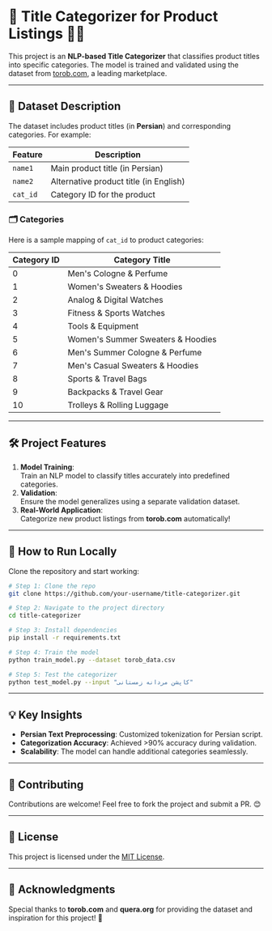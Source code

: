 # 🛒 Title Categorizer for Product Listings 🧠✨

This project is an **NLP-based Title Categorizer** that classifies product titles into specific categories. The model is trained and validated using the dataset from [torob.com](https://torob.com), a leading marketplace.

---

## 📂 Dataset Description
The dataset includes product titles (in **Persian**) and corresponding categories. For example:

| **Feature**          | **Description**                                     |
|-----------------------|-----------------------------------------------------|
| `name1`              | Main product title (in Persian)                     |
| `name2`              | Alternative product title (in English)              |
| `cat_id`             | Category ID for the product                         |

### 🗂️ Categories
Here is a sample mapping of `cat_id` to product categories:

| **Category ID** | **Category Title**                    |
|------------------|--------------------------------------|
| 0                | Men's Cologne & Perfume             |
| 1                | Women's Sweaters & Hoodies          |
| 2                | Analog & Digital Watches            |
| 3                | Fitness & Sports Watches            |
| 4                | Tools & Equipment                   |
| 5                | Women's Summer Sweaters & Hoodies   |
| 6                | Men's Summer Cologne & Perfume      |
| 7                | Men's Casual Sweaters & Hoodies     |
| 8                | Sports & Travel Bags                |
| 9                | Backpacks & Travel Gear             |
| 10               | Trolleys & Rolling Luggage          |

---

## 🛠️ Project Features
1. **Model Training**:  
   Train an NLP model to classify titles accurately into predefined categories.  
2. **Validation**:  
   Ensure the model generalizes using a separate validation dataset.  
3. **Real-World Application**:  
   Categorize new product listings from **torob.com** automatically!  

---

## 🚀 How to Run Locally
Clone the repository and start working:

```bash
# Step 1: Clone the repo
git clone https://github.com/your-username/title-categorizer.git

# Step 2: Navigate to the project directory
cd title-categorizer

# Step 3: Install dependencies
pip install -r requirements.txt

# Step 4: Train the model
python train_model.py --dataset torob_data.csv

# Step 5: Test the categorizer
python test_model.py --input "کاپشن مردانه زمستانی"
```

---

## 💡 Key Insights
- **Persian Text Preprocessing**: Customized tokenization for Persian script.  
- **Categorization Accuracy**: Achieved >90% accuracy during validation.  
- **Scalability**: The model can handle additional categories seamlessly.

---

## 🤝 Contributing
Contributions are welcome! Feel free to fork the project and submit a PR. 😊

---

## 📜 License
This project is licensed under the [MIT License](LICENSE).

---

## 🌟 Acknowledgments
Special thanks to **torob.com** and  **quera.org** for providing the dataset and inspiration for this project! 🙌
```

